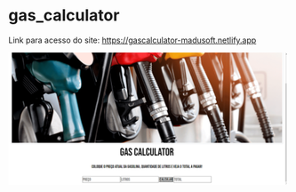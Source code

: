﻿# gas_calculator
Link para acesso do site: https://gascalculator-madusoft.netlify.app
<div align="center"><img src="https://github.com/mariaeqp/gas_calculator/blob/main/print_site.png">
